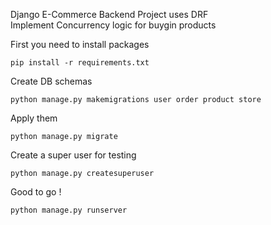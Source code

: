 Django E-Commerce Backend Project uses DRF <br>
Implement Concurrency logic for buygin products

First you need to install packages
```
pip install -r requirements.txt
```
Create DB schemas
```
python manage.py makemigrations user order product store
```
Apply them
```
python manage.py migrate
```
Create a super user for testing
```
python manage.py createsuperuser
```
Good to go !
```
python manage.py runserver
```
